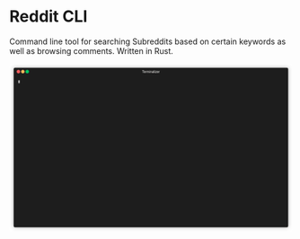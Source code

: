 # Reddit CLI

Command line tool for searching Subreddits based on certain keywords as 
well as browsing comments. Written in Rust.

![Demo](/docs/demo.gif?raw=true)
